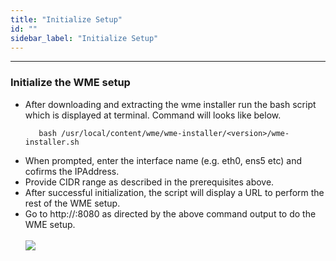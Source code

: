 ```yaml
---
title: "Initialize Setup"
id: ""
sidebar_label: "Initialize Setup"
---
```

---

### Initialize the WME setup

- After downloading and extracting the wme installer run the bash script which is displayed at terminal. Command will looks like below.
    ```
       bash /usr/local/content/wme/wme-installer/<version>/wme-installer.sh
    ```
- When prompted, enter the interface name (e.g. eth0, ens5 etc) and cofirms the IPAddress.
- Provide CIDR range as described in the prerequisites above.
- After successful initialization, the script will display a URL to perform the rest of the WME setup.
- Go to  http://<Platform-Instance-IP>:8080 as directed by the above command output to do the WME setup.
    <br/><br/>
    [![](/learn/assets/wme-setup/wavemaker-setup-intialization.jpg)](/learn/assets/wme-setup/wavemaker-setup-intialization.jpg)

